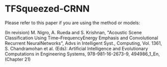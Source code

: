 # TFSqueezed-CRNN

Please refer to this paper if you are using the method or models:

(In revision)
M. Nigro, A. Rueda and S. Krishnan, "Acoustic Scene Classification Using Time–FrequencyEnergy Emphasis and Convolutional Recurrent NeuralNetworks", Advs in Intelligent Syst., Computing, Vol. 1361, S. Chandramohan et al. (Eds): Artificial Intelligence and Evolutionary Computations in Engineering Systems, 978-981-16-2673-9, 494986_1_En, (Chapter 21)
